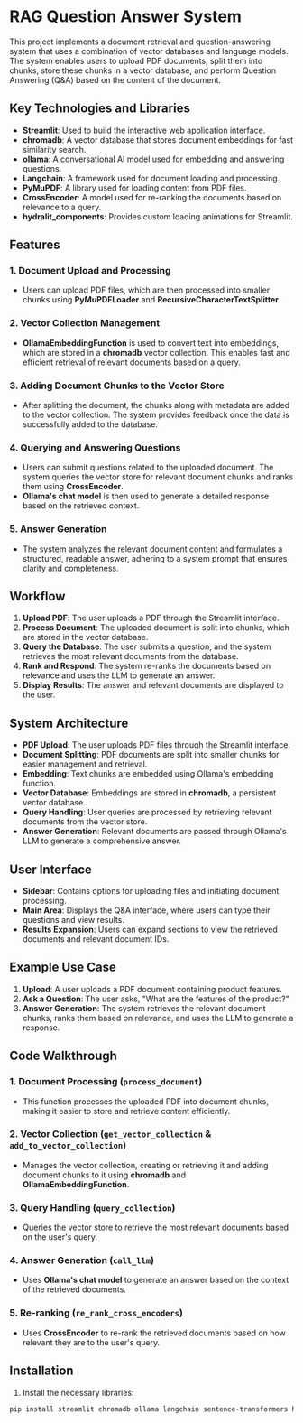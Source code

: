 # RAG Question Answer System

This project implements a document retrieval and question-answering system that uses a combination of vector databases and language models. The system enables users to upload PDF documents, split them into chunks, store these chunks in a vector database, and perform Question Answering (Q&A) based on the content of the document.

## Key Technologies and Libraries

- **Streamlit**: Used to build the interactive web application interface.
- **chromadb**: A vector database that stores document embeddings for fast similarity search.
- **ollama**: A conversational AI model used for embedding and answering questions.
- **Langchain**: A framework used for document loading and processing.
- **PyMuPDF**: A library used for loading content from PDF files.
- **CrossEncoder**: A model used for re-ranking the documents based on relevance to a query.
- **hydralit_components**: Provides custom loading animations for Streamlit.

## Features

### 1. Document Upload and Processing
- Users can upload PDF files, which are then processed into smaller chunks using **PyMuPDFLoader** and **RecursiveCharacterTextSplitter**.
  
### 2. Vector Collection Management
- **OllamaEmbeddingFunction** is used to convert text into embeddings, which are stored in a **chromadb** vector collection. This enables fast and efficient retrieval of relevant documents based on a query.

### 3. Adding Document Chunks to the Vector Store
- After splitting the document, the chunks along with metadata are added to the vector collection. The system provides feedback once the data is successfully added to the database.

### 4. Querying and Answering Questions
- Users can submit questions related to the uploaded document. The system queries the vector store for relevant document chunks and ranks them using **CrossEncoder**.
- **Ollama's chat model** is then used to generate a detailed response based on the retrieved context.

### 5. Answer Generation
- The system analyzes the relevant document content and formulates a structured, readable answer, adhering to a system prompt that ensures clarity and completeness.

## Workflow

1. **Upload PDF**: The user uploads a PDF through the Streamlit interface.
2. **Process Document**: The uploaded document is split into chunks, which are stored in the vector database.
3. **Query the Database**: The user submits a question, and the system retrieves the most relevant documents from the database.
4. **Rank and Respond**: The system re-ranks the documents based on relevance and uses the LLM to generate an answer.
5. **Display Results**: The answer and relevant documents are displayed to the user.

## System Architecture

- **PDF Upload**: The user uploads PDF files through the Streamlit interface.
- **Document Splitting**: PDF documents are split into smaller chunks for easier management and retrieval.
- **Embedding**: Text chunks are embedded using Ollama's embedding function.
- **Vector Database**: Embeddings are stored in **chromadb**, a persistent vector database.
- **Query Handling**: User queries are processed by retrieving relevant documents from the vector store.
- **Answer Generation**: Relevant documents are passed through Ollama's LLM to generate a comprehensive answer.

## User Interface

- **Sidebar**: Contains options for uploading files and initiating document processing.
- **Main Area**: Displays the Q&A interface, where users can type their questions and view results.
- **Results Expansion**: Users can expand sections to view the retrieved documents and relevant document IDs.

## Example Use Case

1. **Upload**: A user uploads a PDF document containing product features.
2. **Ask a Question**: The user asks, "What are the features of the product?"
3. **Answer Generation**: The system retrieves the relevant document chunks, ranks them based on relevance, and uses the LLM to generate a response.

## Code Walkthrough

### 1. Document Processing (`process_document`)
- This function processes the uploaded PDF into document chunks, making it easier to store and retrieve content efficiently.

### 2. Vector Collection (`get_vector_collection` & `add_to_vector_collection`)
- Manages the vector collection, creating or retrieving it and adding document chunks to it using **chromadb** and **OllamaEmbeddingFunction**.

### 3. Query Handling (`query_collection`)
- Queries the vector store to retrieve the most relevant documents based on the user's query.

### 4. Answer Generation (`call_llm`)
- Uses **Ollama's chat model** to generate an answer based on the context of the retrieved documents.

### 5. Re-ranking (`re_rank_cross_encoders`)
- Uses **CrossEncoder** to re-rank the retrieved documents based on how relevant they are to the user's query.

## Installation

1. Install the necessary libraries:

```bash
pip install streamlit chromadb ollama langchain sentence-transformers hydralit-components
